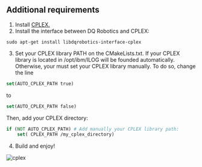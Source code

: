 ## Additional requirements

1. Install [CPLEX.](https://www.ibm.com/products/ilog-cplex-optimization-studio)
2. Install the interface between DQ Robotics and CPLEX:

```shell
sudo apt-get install libdqrobotics-interface-cplex
```

3. Set your CPLEX library PATH on the CMakeLists.txt. If your CPLEX library is located in /opt/ibm/ILOG will be founded automatically. Otherwise, your must set your CPLEX library manually. To do so, change the line 

```CMAKE
set(AUTO_CPLEX_PATH true) 
```
to 

```CMAKE
set(AUTO_CPLEX_PATH false)
```

Then, add your CPLEX directory:

```CMAKE
if (NOT AUTO_CPLEX_PATH) # Add manually your CPLEX library path:
    set( CPLEX_PATH /my_cplex_directory)   
```

4. Build and enjoy!

![cplex](https://user-images.githubusercontent.com/23158313/179157323-01619074-bdf7-477f-9d45-7bef582df9f5.gif)
